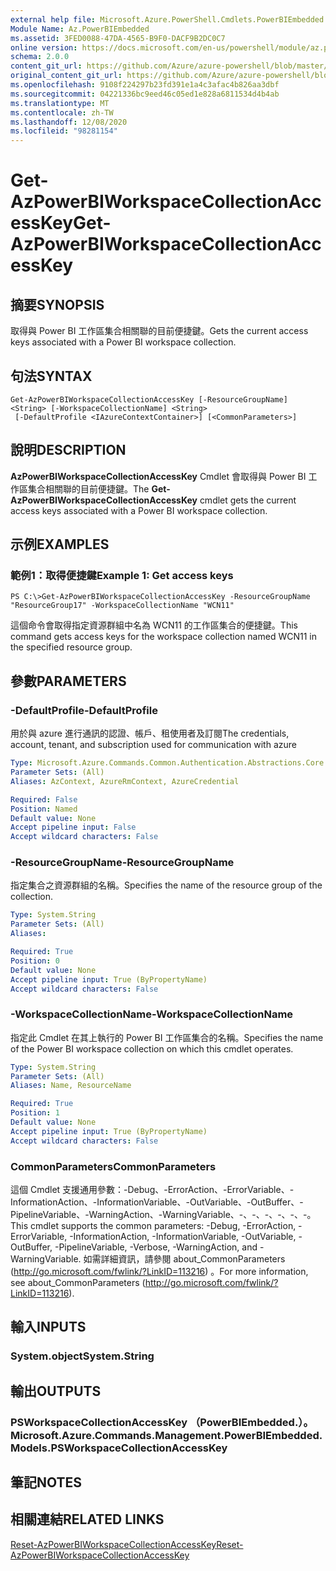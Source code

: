 ```yaml
---
external help file: Microsoft.Azure.PowerShell.Cmdlets.PowerBIEmbedded.dll-Help.xml
Module Name: Az.PowerBIEmbedded
ms.assetid: 3FED0088-47DA-4565-B9F0-DACF9B2DC0C7
online version: https://docs.microsoft.com/en-us/powershell/module/az.powerbiembedded/get-azpowerbiworkspacecollectionaccesskey
schema: 2.0.0
content_git_url: https://github.com/Azure/azure-powershell/blob/master/src/PowerBIEmbedded/PowerBIEmbedded/help/Get-AzPowerBIWorkspaceCollectionAccessKey.md
original_content_git_url: https://github.com/Azure/azure-powershell/blob/master/src/PowerBIEmbedded/PowerBIEmbedded/help/Get-AzPowerBIWorkspaceCollectionAccessKey.md
ms.openlocfilehash: 9108f224297b23fd391e1a4c3afac4b826aa3dbf
ms.sourcegitcommit: 04221336bc9eed46c05ed1e828a6811534d4b4ab
ms.translationtype: MT
ms.contentlocale: zh-TW
ms.lasthandoff: 12/08/2020
ms.locfileid: "98281154"
---
```

# <span data-ttu-id="bcc74-101">Get-AzPowerBIWorkspaceCollectionAccessKey</span><span class="sxs-lookup"><span data-stu-id="bcc74-101">Get-AzPowerBIWorkspaceCollectionAccessKey</span></span>

## <span data-ttu-id="bcc74-102">摘要</span><span class="sxs-lookup"><span data-stu-id="bcc74-102">SYNOPSIS</span></span>
<span data-ttu-id="bcc74-103">取得與 Power BI 工作區集合相關聯的目前便捷鍵。</span><span class="sxs-lookup"><span data-stu-id="bcc74-103">Gets the current access keys associated with a Power BI workspace collection.</span></span>

## <span data-ttu-id="bcc74-104">句法</span><span class="sxs-lookup"><span data-stu-id="bcc74-104">SYNTAX</span></span>

```
Get-AzPowerBIWorkspaceCollectionAccessKey [-ResourceGroupName] <String> [-WorkspaceCollectionName] <String>
 [-DefaultProfile <IAzureContextContainer>] [<CommonParameters>]
```

## <span data-ttu-id="bcc74-105">說明</span><span class="sxs-lookup"><span data-stu-id="bcc74-105">DESCRIPTION</span></span>
<span data-ttu-id="bcc74-106">**AzPowerBIWorkspaceCollectionAccessKey** Cmdlet 會取得與 Power BI 工作區集合相關聯的目前便捷鍵。</span><span class="sxs-lookup"><span data-stu-id="bcc74-106">The **Get-AzPowerBIWorkspaceCollectionAccessKey** cmdlet gets the current access keys associated with a Power BI workspace collection.</span></span>

## <span data-ttu-id="bcc74-107">示例</span><span class="sxs-lookup"><span data-stu-id="bcc74-107">EXAMPLES</span></span>

### <span data-ttu-id="bcc74-108">範例1：取得便捷鍵</span><span class="sxs-lookup"><span data-stu-id="bcc74-108">Example 1: Get access keys</span></span>
```
PS C:\>Get-AzPowerBIWorkspaceCollectionAccessKey -ResourceGroupName "ResourceGroup17" -WorkspaceCollectionName "WCN11"
```

<span data-ttu-id="bcc74-109">這個命令會取得指定資源群組中名為 WCN11 的工作區集合的便捷鍵。</span><span class="sxs-lookup"><span data-stu-id="bcc74-109">This command gets access keys for the workspace collection named WCN11 in the specified resource group.</span></span>

## <span data-ttu-id="bcc74-110">參數</span><span class="sxs-lookup"><span data-stu-id="bcc74-110">PARAMETERS</span></span>

### <span data-ttu-id="bcc74-111">-DefaultProfile</span><span class="sxs-lookup"><span data-stu-id="bcc74-111">-DefaultProfile</span></span>
<span data-ttu-id="bcc74-112">用於與 azure 進行通訊的認證、帳戶、租使用者及訂閱</span><span class="sxs-lookup"><span data-stu-id="bcc74-112">The credentials, account, tenant, and subscription used for communication with azure</span></span>

```yaml
Type: Microsoft.Azure.Commands.Common.Authentication.Abstractions.Core.IAzureContextContainer
Parameter Sets: (All)
Aliases: AzContext, AzureRmContext, AzureCredential

Required: False
Position: Named
Default value: None
Accept pipeline input: False
Accept wildcard characters: False
```

### <span data-ttu-id="bcc74-113">-ResourceGroupName</span><span class="sxs-lookup"><span data-stu-id="bcc74-113">-ResourceGroupName</span></span>
<span data-ttu-id="bcc74-114">指定集合之資源群組的名稱。</span><span class="sxs-lookup"><span data-stu-id="bcc74-114">Specifies the name of the resource group of the collection.</span></span>

```yaml
Type: System.String
Parameter Sets: (All)
Aliases:

Required: True
Position: 0
Default value: None
Accept pipeline input: True (ByPropertyName)
Accept wildcard characters: False
```

### <span data-ttu-id="bcc74-115">-WorkspaceCollectionName</span><span class="sxs-lookup"><span data-stu-id="bcc74-115">-WorkspaceCollectionName</span></span>
<span data-ttu-id="bcc74-116">指定此 Cmdlet 在其上執行的 Power BI 工作區集合的名稱。</span><span class="sxs-lookup"><span data-stu-id="bcc74-116">Specifies the name of the Power BI workspace collection on which this cmdlet operates.</span></span>

```yaml
Type: System.String
Parameter Sets: (All)
Aliases: Name, ResourceName

Required: True
Position: 1
Default value: None
Accept pipeline input: True (ByPropertyName)
Accept wildcard characters: False
```

### <span data-ttu-id="bcc74-117">CommonParameters</span><span class="sxs-lookup"><span data-stu-id="bcc74-117">CommonParameters</span></span>
<span data-ttu-id="bcc74-118">這個 Cmdlet 支援通用參數：-Debug、-ErrorAction、-ErrorVariable、-InformationAction、-InformationVariable、-OutVariable、-OutBuffer、-PipelineVariable、-WarningAction、-WarningVariable、-、-、-、-、-、-。</span><span class="sxs-lookup"><span data-stu-id="bcc74-118">This cmdlet supports the common parameters: -Debug, -ErrorAction, -ErrorVariable, -InformationAction, -InformationVariable, -OutVariable, -OutBuffer, -PipelineVariable, -Verbose, -WarningAction, and -WarningVariable.</span></span> <span data-ttu-id="bcc74-119">如需詳細資訊，請參閱 about_CommonParameters (http://go.microsoft.com/fwlink/?LinkID=113216) 。</span><span class="sxs-lookup"><span data-stu-id="bcc74-119">For more information, see about_CommonParameters (http://go.microsoft.com/fwlink/?LinkID=113216).</span></span>

## <span data-ttu-id="bcc74-120">輸入</span><span class="sxs-lookup"><span data-stu-id="bcc74-120">INPUTS</span></span>

### <span data-ttu-id="bcc74-121">System.object</span><span class="sxs-lookup"><span data-stu-id="bcc74-121">System.String</span></span>

## <span data-ttu-id="bcc74-122">輸出</span><span class="sxs-lookup"><span data-stu-id="bcc74-122">OUTPUTS</span></span>

### <span data-ttu-id="bcc74-123">PSWorkspaceCollectionAccessKey （PowerBIEmbedded.）。</span><span class="sxs-lookup"><span data-stu-id="bcc74-123">Microsoft.Azure.Commands.Management.PowerBIEmbedded.Models.PSWorkspaceCollectionAccessKey</span></span>

## <span data-ttu-id="bcc74-124">筆記</span><span class="sxs-lookup"><span data-stu-id="bcc74-124">NOTES</span></span>

## <span data-ttu-id="bcc74-125">相關連結</span><span class="sxs-lookup"><span data-stu-id="bcc74-125">RELATED LINKS</span></span>

[<span data-ttu-id="bcc74-126">Reset-AzPowerBIWorkspaceCollectionAccessKey</span><span class="sxs-lookup"><span data-stu-id="bcc74-126">Reset-AzPowerBIWorkspaceCollectionAccessKey</span></span>](./Reset-AzPowerBIWorkspaceCollectionAccessKey.md)


